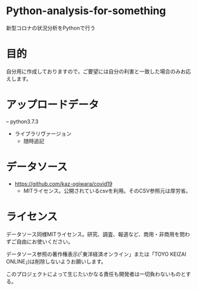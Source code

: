 # Python-analysis-for-something
新型コロナの状況分析をPythonで行う

# 目的
自分用に作成しておりますので，ご要望には自分の利害と一致した場合のみお応えします。

# アップロードデータ
– python3.7.3
- ライブラリヴァージョン
  - 随時追記

# データソース
- https://github.com/kaz-ogiwara/covid19
  - MITライセンス。公開されているcsvを利用。そのCSV参照元は厚労省。

# ライセンス
データソース同様MITライセンス。研究、調査、報道など、商用・非商用を問わずご自由にお使いください。

データソース参照の著作権表示(「東洋経済オンライン」または「TOYO KEIZAI ONLINE」)は削除しないようお願いします。

このプロジェクトによって生じたいかなる責任も開発者は一切負わないものとする。
